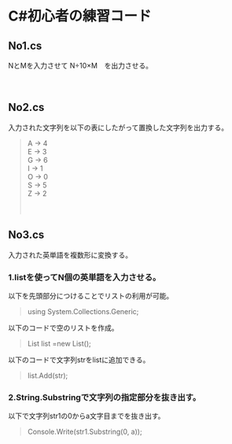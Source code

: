 
# C#初心者の練習コード


## No1.cs  
  NとMを入力させて N÷10×M　を出力させる。  
  </br></br>
  
    
## No2.cs  
  入力された文字列を以下の表にしたがって置換した文字列を出力する。  
  >    A → 4  
      E → 3  
      G → 6  
      I → 1  
      O → 0  
      S → 5  
      Z → 2  
  </br></br>
  
    
## No3.cs  
  入力された英単語を複数形に変換する。  
    
  ### 1.listを使ってN個の英単語を入力させる。  
  以下を先頭部分につけることでリストの利用が可能。  
  >using System.Collections.Generic;  
     
  以下のコードで空のリストを作成。  
  >List<string> list =new List<string>();  
     
  以下のコードで文字列strをlistに追加できる。  
  >list.Add(str);  
  
  ### 2.String.Substringで文字列の指定部分を抜き出す。
   以下で文字列str1の0からa文字目までを抜き出す。　　
   >Console.Write(str1.Substring(0, a));   
